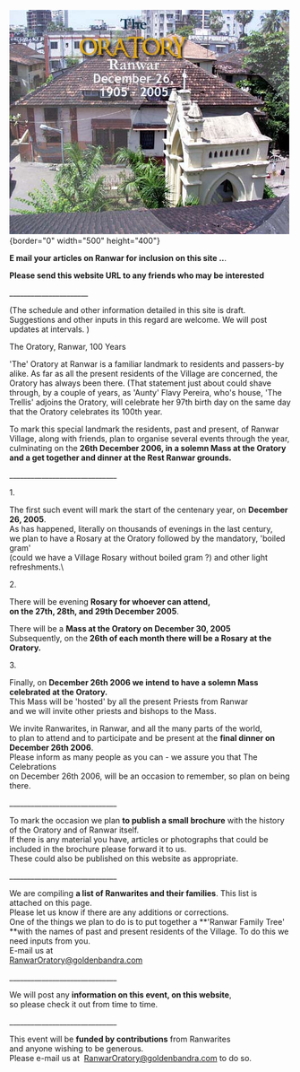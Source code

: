 ![](TheOratory%20copy.jpg){border="0" width="500" height="400"}

**E mail your articles on Ranwar for inclusion on this site ..**.

**Please send this website URL to any friends who may be interested**

\_\_\_\_\_\_\_\_\_\_\_\_\_\_\_\_\_\_\_\_\_\_

(The schedule and other information detailed in this site is draft. \
Suggestions and other inputs in this regard are welcome. We will post
updates at intervals. )

The Oratory, Ranwar, 100 Years

'The' Oratory at Ranwar is a familiar landmark to residents and
passers-by alike. As far as all the present residents of the Village are
concerned, the Oratory has always been there. (That statement just about
could shave through, by a couple of years, as 'Aunty' Flavy Pereira,
who's house, 'The Trellis' adjoins the Oratory, will celebrate her 97th
birth day on the same day that the Oratory celebrates its 100th year.

To mark this special landmark the residents, past and present, of Ranwar
Village, along with friends, plan to organise several events through the
year, culminating on the **26th December 2006, in a solemn Mass at the
Oratory and a get together and dinner at the Rest Ranwar grounds.**

\_\_\_\_\_\_\_\_\_\_\_\_\_\_\_\_\_\_\_\_\_\_\_\_\_\_\_\_\_\_

1\.

The first such event will mark the start of the centenary year, on
**December 26, 2005**.\
As has happened, literally on thousands of evenings in the last
century,\
we plan to have a Rosary at the Oratory followed by the mandatory,
'boiled gram'\
(could we have a Village Rosary without boiled gram ?) and other light
refreshments.\

2\.

There will be evening **Rosary for whoever can attend, \
on the 27th, 28th, and 29th December 2005**. 

There will be a **Mass at the Oratory on December 30, 2005**\
Subsequently, on the **26th of each month there will be a Rosary at the
Oratory.**

3\.

Finally, on **December 26th 2006 we intend to have a solemn Mass
celebrated at the Oratory.**  \
This Mass will be 'hosted' by all the present Priests from Ranwar \
and we will invite other priests and bishops to the Mass.

We invite Ranwarites, in Ranwar, and all the many parts of the world,\
to plan to attend and to participate and be present at the **final
dinner on December 26th 2006**.\
Please inform as many people as you can - we assure you that The
Celebrations\
on December 26th 2006, will be an occasion to remember, so plan on being
there.

\_\_\_\_\_\_\_\_\_\_\_\_\_\_\_\_\_\_\_\_\_\_\_\_\_\_\_\_\_\_

To mark the occasion we plan **to publish a small brochure** with the
history of the Oratory and of Ranwar itself. \
If there is any material you have, articles or photographs that could be
included in the brochure please forward it to us.\
These could also be published on this website as appropriate.

\_\_\_\_\_\_\_\_\_\_\_\_\_\_\_\_\_\_\_\_\_\_\_\_\_\_\_\_\_\_

We are compiling **a list of Ranwarites and their families**. This list
is attached on this page. \
Please let us know if there are any additions or corrections. \
One of the things we plan to do is to put together a **'Ranwar Family
Tree' \
**with the names of past and present residents of the Village. To do
this we need inputs from you. \
E-mail us at\
<RanwarOratory@goldenbandra.com>

\_\_\_\_\_\_\_\_\_\_\_\_\_\_\_\_\_\_\_\_\_\_\_\_\_\_\_\_\_\_

We will post any **information on this event, on this website**, \
so please check it out from time to time.

\_\_\_\_\_\_\_\_\_\_\_\_\_\_\_\_\_\_\_\_\_\_\_\_\_\_\_\_\_\_

This event will be **funded by contributions** from Ranwarites \
and anyone wishing to be generous. \
Please e-mail us at  <RanwarOratory@goldenbandra.com> to do so.

 
